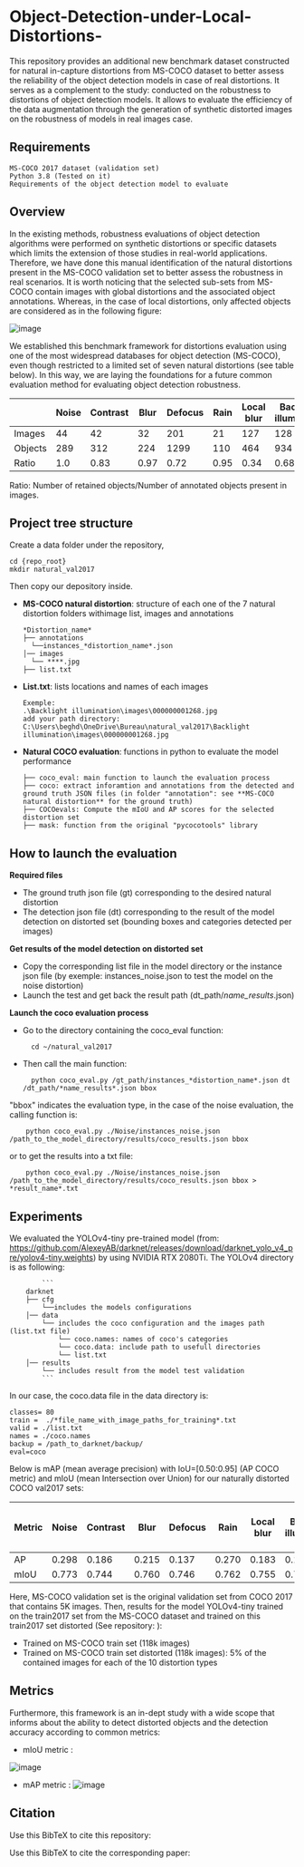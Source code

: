 # Object-Detection-under-Local-Distortions-

This repository provides an additional new benchmark dataset constructed for natural in-capture distortions from MS-COCO dataset to better assess the reliability
of the object detection models in case of real distortions. It serves as a complement to the study: conducted on the robustness to distortions of object detection models. It allows to evaluate the efficiency of the data augmentation through the generation of synthetic distorted images on the robustness of models in real images case.

Requirements
-----------------------------------

    MS-COCO 2017 dataset (validation set)
    Python 3.8 (Tested on it)
    Requirements of the object detection model to evaluate

Overview
-----------------------------------

In the existing methods, robustness evaluations of object detection algorithms were performed on synthetic distortions or specific datasets which limits the extension of those studies in real-world applications.
Therefore, we have done this manual identification of the natural distortions present in the MS-COCO validation set to better assess the robustness in real scenarios. 
It is worth noticing that the selected sub-sets from MS-COCO contain images with global distortions and the associated object annotations. Whereas,
in the case of local distortions, only affected objects are considered as in the following figure:

![image](https://user-images.githubusercontent.com/80038451/153636927-c59befa1-c96a-42a3-9e88-f3a4490e011b.png)

We established this benchmark framework for distortions evaluation using one of the most widespread databases for object detection (MS-COCO), even though restricted to a limited
set of seven natural distortions (see table below). In this way, we are laying the foundations for a future common evaluation method for evaluating object detection robustness. 

| | Noise| Contrast| Blur | Defocus  | Rain  | Local blur | Backlight illumination   | 
| ------ | ------ | ------ | ------ |  ------ | ------ | ------ | ------ | 
| Images | 44 | 42 | 32  | 201 | 21 | 127 |  128 | 
| Objects | 289 | 312 | 224  | 1299 | 110 | 464 |  934 | 
| Ratio | 1.0| 0.83 | 0.97  | 0.72 | 0.95 | 0.34 | 0.68 | 

Ratio: Number of retained objects/Number of annotated objects present in images.


Project tree structure
-----------------------------------

Create a data folder under the repository,

    cd {repo_root}
    mkdir natural_val2017
    
Then copy our depository inside.
    
- **MS-COCO natural distortion**: structure of each one of the 7 natural distortion folders withimage list, images and annotations
    ```
  *Distortion_name*
  ├── annotations
      └──instances_*distortion_name*.json
  │── images
      └── ****.jpg
  ├── list.txt
  ```
 
- **List.txt**: lists locations and names of each images
    ```
    Exemple:
    .\Backlight illumination\images\000000001268.jpg
    add your path directory:
    C:\Users\beghd\OneDrive\Bureau\natural_val2017\Backlight illumination\images\000000001268.jpg
    ```
    
 - **Natural COCO evaluation**: functions in python to evaluate the model performance
      ```
    ├── coco_eval: main function to launch the evaluation process
    ├── coco: extract inforamtion and annotations from the detected and ground truth JSON files (in folder "annotation": see **MS-COCO natural distortion** for the ground truth)
    ├── COCOevals: Compute the mIoU and AP scores for the selected distortion set
    ├── mask: function from the original "pycocotools" library 
      ```


How to launch the evaluation
-----------------------------------
**Required files**
- The ground truth json file (gt) corresponding to the desired natural distortion
- The detection json file (dt) corresponding to the result of the model detection on distorted set (bounding boxes and categories detected per images)

**Get results of the model detection on distorted set**
- Copy the corresponding list file in the model directory or the instance json file (by exemple: instances_noise.json to test the model on the noise distortion)
- Launch the test and get back the result path (dt_path/*name_results*.json)

**Launch the coco evaluation process**
- Go to the directory containing the coco_eval function:

        cd ~/natural_val2017
        
- Then call the main function:

        python coco_eval.py /gt_path/instances_*distortion_name*.json dt /dt_path/*name_results*.json bbox
        
"bbox" indicates the evaluation type, in the case of the noise evaluation, the calling function is:

        python coco_eval.py ./Noise/instances_noise.json /path_to_the_model_directory/results/coco_results.json bbox
        
or to get the results into a txt file:

        python coco_eval.py ./Noise/instances_noise.json /path_to_the_model_directory/results/coco_results.json bbox > *result_name*.txt
        

Experiments
-----------------------------------
We evaluated the YOLOv4-tiny pre-trained model (from: https://github.com/AlexeyAB/darknet/releases/download/darknet_yolo_v4_pre/yolov4-tiny.weights) by using NVIDIA RTX 2080Ti.
The YOLOv4 directory is as following:

            ```
        darknet
        ├── cfg
            └──includes the models configurations
        │── data
            └── includes the coco configuration and the images path (list.txt file)
                └── coco.names: names of coco's categories
                └── coco.data: include path to usefull directories   
                └── list.txt
        │── results
            └── includes result from the model test validation    
            ```
  
In our case, the coco.data file in the data directory is:

    classes= 80
    train =  ./*file_name_with_image_paths_for_training*.txt
    valid = ./list.txt
    names = ./coco.names
    backup = /path_to_darknet/backup/
    eval=coco

Below is mAP (mean average precision) with IoU=[0.50:0.95] (AP COCO metric) and mIoU (mean Intersection over Union) for our naturally distorted COCO val2017 sets:

| Metric | Noise| Contrast| Blur | Defocus  | Rain  | Local blur | Backlight illumination   |  MS-COCO validation set   | 
| ------ | ------ | ------ | ------ |  ------ | ------ | ------ | ------ | ------ | 
| AP | 0.298 | 0.186 | 0.215 | 0.137 | 0.270 | 0.183 | 0.131 | 0.221  | 
| mIoU | 0.773 | 0.744 | 0.760  | 0.746 | 0.762 | 0.755 | 0.749 | 0.758 | 

Here, MS-COCO validation set is the original validation set from COCO 2017 that contains 5K images.
Then, results for the model YOLOv4-tiny trained on the train2017 set from the MS-COCO dataset and trained on this train2017 set distorted (See repository:  ):
- Trained on MS-COCO train set (118k images)
- Trained on MS-COCO train set distorted (118k images): 5% of the contained images for each of the 10 distortion types




Metrics
-----------------------------------

Furthermore, this framework is an in-dept study with a wide scope that informs about the ability to detect distorted objects and the detection accuracy according to common metrics:

- mIoU metric : 

![image](https://user-images.githubusercontent.com/80038451/153515307-a4990af7-2350-44bb-89aa-912557968374.png)

- mAP metric :
![image](https://user-images.githubusercontent.com/80038451/153515751-639ea60a-5eaf-48b2-963f-7b061ee55b37.png)


Citation
-----------------------------------

Use this BibTeX to cite this repository:



Use this BibTeX to cite the corresponding paper:





